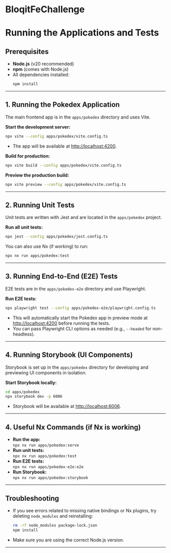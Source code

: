 # BloqitFeChallenge

# Running the Applications and Tests

## Prerequisites

- **Node.js** (v20 recommended)
- **npm** (comes with Node.js)
- All dependencies installed:  
  ```sh
  npm install
  ```

---

## 1. Running the Pokedex Application

The main frontend app is in the `apps/pokedex` directory and uses Vite.

**Start the development server:**
```sh
npx vite --config apps/pokedex/vite.config.ts
```
- The app will be available at [http://localhost:4200](http://localhost:4200).

**Build for production:**
```sh
npx vite build --config apps/pokedex/vite.config.ts
```

**Preview the production build:**
```sh
npx vite preview --config apps/pokedex/vite.config.ts
```

---

## 2. Running Unit Tests

Unit tests are written with Jest and are located in the `apps/pokedex` project.

**Run all unit tests:**
```sh
npx jest --config apps/pokedex/jest.config.ts
```

You can also use Nx (if working) to run:
```sh
npx nx run apps/pokedex:test
```

---

## 3. Running End-to-End (E2E) Tests

E2E tests are in the `apps/pokedex-e2e` directory and use Playwright.

**Run E2E tests:**
```sh
npx playwright test --config apps/pokedex-e2e/playwright.config.ts
```

- This will automatically start the Pokedex app in preview mode at [http://localhost:4200](http://localhost:4200) before running the tests.
- You can pass Playwright CLI options as needed (e.g., `--headed` for non-headless).

---

## 4. Running Storybook (UI Components)

Storybook is set up in the `apps/pokedex` directory for developing and previewing UI components in isolation.

**Start Storybook locally:**
```sh
cd apps/pokedex
npx storybook dev -p 6006
```
- Storybook will be available at [http://localhost:6006](http://localhost:6006).

---

## 4. Useful Nx Commands (if Nx is working)

- **Run the app:**  
  `npx nx run apps/pokedex:serve`
- **Run unit tests:**  
  `npx nx run apps/pokedex:test`
- **Run E2E tests:**  
  `npx nx run apps/pokedex-e2e:e2e`
- **Run Storybook:**  
  `npx nx run apps/pokedex:storybook`


---

## Troubleshooting

- If you see errors related to missing native bindings or Nx plugins, try deleting `node_modules` and reinstalling:
  ```sh
  rm -rf node_modules package-lock.json
  npm install
  ```
- Make sure you are using the correct Node.js version.

---
